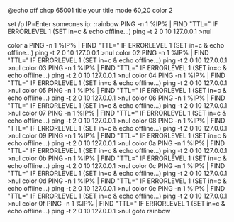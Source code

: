 @echo off
chcp 65001
title your title
mode 60,20
color 2




set /p IP=Enter someones ip:
:rainbow
PING -n 1 %IP% | FIND "TTL="
IF ERRORLEVEL 1 (SET in=c & echo offline...)
ping -t 2 0 10 127.0.0.1 >nul

color a
PING -n 1 %IP% | FIND "TTL="
IF ERRORLEVEL 1 (SET in=c & echo offline...)
ping -t 2 0 10 127.0.0.1 >nul
color 02
PING -n 1 %IP% | FIND "TTL="
IF ERRORLEVEL 1 (SET in=c & echo offline...) 
ping -t 2 0 10 127.0.0.1 >nul
color 03
PING -n 1 %IP% | FIND "TTL="
IF ERRORLEVEL 1 (SET in=c & echo offline...) 
ping -t 2 0 10 127.0.0.1 >nul
color 04
PING -n 1 %IP% | FIND "TTL="
IF ERRORLEVEL 1 (SET in=c & echo offline...)
ping -t 2 0 10 127.0.0.1 >nul
color 05
PING -n 1 %IP% | FIND "TTL="
IF ERRORLEVEL 1 (SET in=c & echo offline...) 
ping -t 2 0 10 127.0.0.1 >nul
color 06
PING -n 1 %IP% | FIND "TTL="
IF ERRORLEVEL 1 (SET in=c & echo offline...) 
ping -t 2 0 10 127.0.0.1 >nul
color 07
PING -n 1 %IP% | FIND "TTL="
IF ERRORLEVEL 1 (SET in=c & echo offline...) 
ping -t 2 0 10 127.0.0.1 >nul
color 08
PING -n 1 %IP% | FIND "TTL="
IF ERRORLEVEL 1 (SET in=c & echo offline...) 
ping -t 2 0 10 127.0.0.1 >nul
color 09
PING -n 1 %IP% | FIND "TTL="
IF ERRORLEVEL 1 (SET in=c & echo offline...)
ping -t 2 0 10 127.0.0.1 >nul
color 0a
PING -n 1 %IP% | FIND "TTL="
IF ERRORLEVEL 1 (SET in=c & echo offline...)
ping -t 2 0 10 127.0.0.1 >nul
color 0b
PING -n 1 %IP% | FIND "TTL="
IF ERRORLEVEL 1 (SET in=c & echo offline...) 
ping -t 2 0 10 127.0.0.1 >nul
color 0c
PING -n 1 %IP% | FIND "TTL="
IF ERRORLEVEL 1 (SET in=c & echo offline...) 
ping -t 2 0 10 127.0.0.1 >nul
color 0d
PING -n 1 %IP% | FIND "TTL="
IF ERRORLEVEL 1 (SET in=c & echo offline...)
ping -t 2 0 10 127.0.0.1 >nul
color 0e
PING -n 1 %IP% | FIND "TTL="
IF ERRORLEVEL 1 (SET in=c & echo offline...)
ping -t 2 0 10 127.0.0.1 >nul
color 0f
PING -n 1 %IP% | FIND "TTL="
IF ERRORLEVEL 1 (SET in=c & echo offline...)
ping -t 2 0 10 127.0.0.1 >nul
goto rainbow                      
